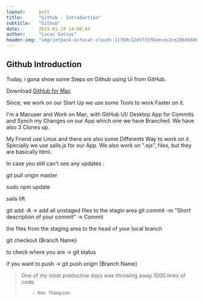 ```yaml
---
layout:     post
title:      "Github - Introduction"
subtitle:   "Github"
date:       2015-01-19 14:00:44
author:     "Lucas Gatsas"
header-img: "img/jetpack-octocat-clouds-11760c12e5f33fb4ecec2ce20b894461.jpg"
---
```

<h2 class="section-heading">Github Introduction</h2>

Today, i gona show some Steps on Github using Ui from GitHub.

Download
[GitHub for Mac](https://mac.github.com/)


Since, we work on our Start Up we use some Tools to work Faster on it.

I'm a Macuser and Work on Mac, with GitHub UI/ Desktop App for Commits and Synch my Changes on our App which one we have Branched. We have also 3 Clones up.

My Friend use Linux and there are also some Differents Way to work on it. Specially we use sails.js for our App.
We also work on ".ejs", files, but they are basically html.


In case you still can't see any updates :


git pull origin master

sudo npm update

sails lift


git add -A -> add all unstaged files to the stagin area
git commit -m "Short description of your commit" -> Commit 


the files from the staging area to the head of your local branch



git checkout {Branch Name}

to check where you are -> git status

 if you want to push -> git push origin {Branch Name}


<!--

<a href="#">
    <img src="{{ site.baseurl }}/img/static.squarespace.jpg" alt="Post Sample Image">
</a>
-->


<!--
<a href="#">
    <img src="{{ site.baseurl }}/img/gitlist.io.png" alt="Post Sample Image">
</a> -->
<!--

<a href="#">
    <img src="{{ site.baseurl }}/img/design.png" alt="Post Sample Image">
</a> 


-->




<blockquote>One of my most productive days was throwing away 1000 lines of code.

        — Ken Thompson

</blockquote>


<!-- 
<a href="#">
    <img src="{{ site.baseurl }}/img/jekyllthemewhite.png" alt="Post Sample Image">
</a> 



 -->



